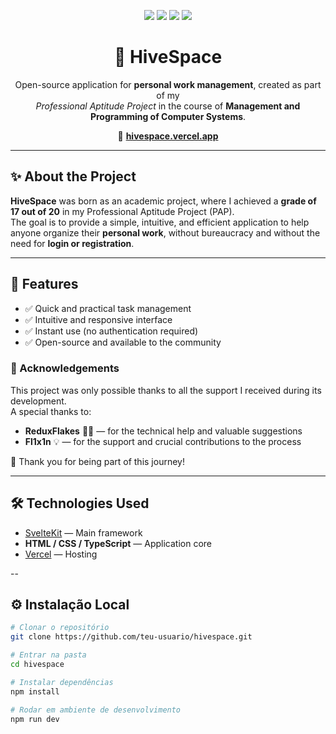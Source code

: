 <!-- Badges -->
<p align="center">
  <img src="https://img.shields.io/badge/SvelteKit-ff3e00?style=for-the-badge&logo=svelte&logoColor=white" />
  <img src="https://img.shields.io/badge/TypeScript-3178C6?style=for-the-badge&logo=typescript&logoColor=white" />
  <img src="https://img.shields.io/badge/Vercel-000000?style=for-the-badge&logo=vercel&logoColor=white" />
  <img src="https://img.shields.io/badge/License-Apache%202.0-green?style=for-the-badge" />
</p>

<h1 align="center">🐝 HiveSpace</h1>


<p align="center">
  Open-source application for <b>personal work management</b>, created as part of my <br />
  <i>Professional Aptitude Project</i> in the course of <b>Management and Programming of Computer Systems</b>.
</p>

<p align="center">
  🔗 <a href="https://hivespace.vercel.app" target="_blank"><b>hivespace.vercel.app</b></a>
</p>

---

## ✨ About the Project
**HiveSpace** was born as an academic project, where I achieved a **grade of 17 out of 20** in my Professional Aptitude Project (PAP).  
The goal is to provide a simple, intuitive, and efficient application to help anyone organize their **personal work**, without bureaucracy and without the need for **login or registration**.

---

## 🚀 Features
- ✅ Quick and practical task management  
- ✅ Intuitive and responsive interface  
- ✅ Instant use (no authentication required)  
- ✅ Open-source and available to the community


### 🤝 Acknowledgements 
This project was only possible thanks to all the support I received during its development.  
A special thanks to:  

- **ReduxFlakes** 🧑‍💻 — for the technical help and valuable suggestions  
- **Fl1x1n** 💡 — for the support and crucial contributions to the process  

💛 Thank you for being part of this journey!

---


## 🛠️ Technologies Used
- [SvelteKit](https://kit.svelte.dev/) — Main framework  
- **HTML / CSS / TypeScript** — Application core  
- [Vercel](https://vercel.com/) — Hosting

--

## ⚙️ Instalação Local

```bash
# Clonar o repositório
git clone https://github.com/teu-usuario/hivespace.git

# Entrar na pasta
cd hivespace

# Instalar dependências
npm install

# Rodar em ambiente de desenvolvimento
npm run dev
